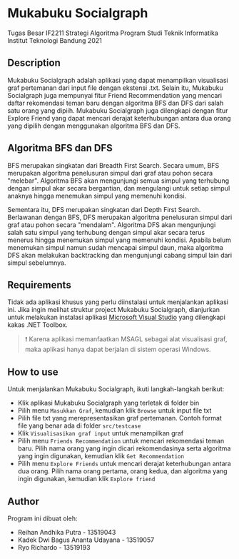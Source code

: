 # Mukabuku Socialgraph
Tugas Besar IF2211 Strategi Algoritma
Program Studi Teknik Informatika
Institut Teknologi Bandung
2021

## Description
Mukabuku Socialgraph adalah aplikasi yang dapat menampilkan visualisasi graf pertemanan dari input file dengan ekstensi .txt. Selain itu, Mukabuku Socialgraph juga mempunyai fitur Friend Recommendation yang mencari daftar rekomendasi teman baru dengan algoritma BFS dan DFS dari salah satu orang yang dipiih. Mukabuku Socialgraph juga dilengkapi dengan fitur Explore Friend yang dapat mencari derajat keterhubungan antara dua orang yang dipilih dengan menggunakan algoritma BFS dan DFS. 

## Algoritma BFS dan DFS
BFS merupakan singkatan dari Breadth First Search. Secara umum, BFS merupakan algoritma penelusuran simpul dari graf atau pohon secara "melebar". Algoritma BFS akan mengunjungi semua simpul yang terhubung dengan simpul akar secara bergantian, dan mengulangi untuk setiap simpul anaknya hingga menemukan simpul yang memenuhi kondisi.

Sementara itu, DFS merupakan singkatan dari Depth First Search. Berlawanan dengan BFS, DFS merupakan algoritma penelusuran simpul dari graf atau pohon secara "mendalam". Algoritma DFS akan mengunjungi salah satu simpul yang terhubung dengan simpul akar secara terus menerus hingga menemukan simpul yang memenuhi kondisi. Apabila belum menemukan simpul namun sudah mencapai simpul daun, maka algoritma DFS akan melakukan backtracking dan mengunjungi cabang simpul lain dari simpul sebelumnya.

## Requirements
Tidak ada aplikasi khusus yang perlu diinstalasi untuk menjalankan aplikasi ini. Jika ingin melihat struktur project Mukabuku Socialgraph, dianjurkan untuk melakukan instalasi aplikasi [Microsoft Visual Studio](https://visualstudio.microsoft.com/vs/) yang dilengkapi kakas .NET Toolbox. 
> :exclamation: Karena aplikasi memanfaatkan MSAGL sebagai alat visualisasi graf, maka aplikasi hanya dapat berjalan di sistem operasi Windows.

## How to use
Untuk menjalankan Mukabuku Socialgraph, ikuti langkah-langkah berikut:
* Klik aplikasi Mukabuku Socialgraph yang terletak di folder bin
* Pilih menu `Masukkan Graf`, kemudian klik `Browse` untuk input file txt
* Pilih file txt yang merepresentasikan graf pertemanan. Contoh format file yang benar ada di folder `src/testcase`
* Klik `Visualisasikan graf input` untuk menampilkan graf
* Pilih menu `Friends Recommendation` untuk mencari rekomendasi teman baru. Pilih nama orang yang ingin dicari rekomendasinya serta algoritma yang ingin digunakan, kemudian klik `Get Recommendation`
* Pilih menu `Explore Friends` untuk mencari derajat keterhubungan antara dua orang. Pilih nama orang pertama, orang kedua, dan algoritma yang ingin digunakan, kemudian klik `Explore friend`

## Author
Program ini dibuat oleh:
* Reihan Andhika Putra - 13519043
* Kadek Dwi Bagus Ananta Udayana - 13519057
* Ryo Richardo - 13519193